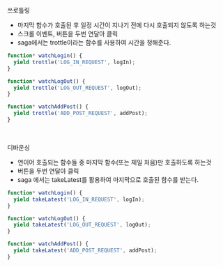 쓰로틀링
  - 마지막 함수가 호출된 후 일정 시간이 지나기 전에 다시 호출되지 않도록 하는것
  - 스크롤 이벤트, 버튼을 두번 연달아 클릭 
  - saga에서는 trottle이라는 함수를 사용하여 시간을 정해준다.

```javascript
function* watchLogin() {
  yield trottle('LOG_IN_REQUEST', logIn);
}

function* watchLogOut() {
  yield trottle('LOG_OUT_REQUEST', logOut);
}

function* watchAddPost() {
  yield trottle('ADD_POST_REQUEST', addPost);
}
```

<br>

디바운싱
  - 연이어 호출되는 함수들 중 마지막 함수(또는 제일 처음)만 호출하도록 하는것
  - 버튼을 두번 연달아 클릭 
  - saga 에서는 takeLatest를 활용하여 마지막으로 호출된 함수를 받는다.



```javascript
function* watchLogin() {
  yield takeLatest('LOG_IN_REQUEST', logIn);
}

function* watchLogOut() {
  yield takeLatest('LOG_OUT_REQUEST', logOut);
}

function* watchAddPost() {
  yield takeLatest('ADD_POST_REQUEST', addPost);
}
```
